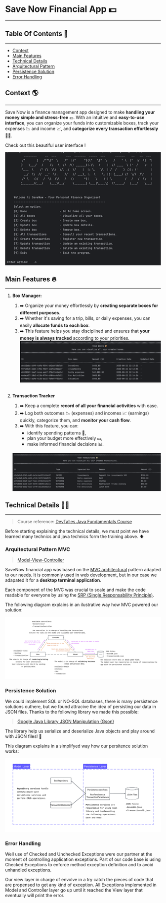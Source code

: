 # Save Now Financial App 💵

---

## Table Of Contents 📖

---
- [Context](#context-)
- [Main Features](#main-features-)
- [Technical Details](#technical-details-)
- [Arquitectural Pattern](#arquitectural-pattern-mvc)
- [Persistence Solution](#persistence-solution)
- [Error Handling](#error-handling)

## Context 🌎

---
Save Now is a finance management app designed to make **handling your money simple and stress-free** 💶. 
With an intuitive and **easy-to-use interface**, you can organize your funds into customizable boxes, 
track your expenses 📉 and income 📈, and **categorize every transaction effortlessly** 🤘🏻.

Check out this beautiful user interface !

![img.png](img.png)

## Main Features 🔥

---
1. **Box Manager:**
   1. ➡️ Organize your money effortlessly by **creating separate boxes for different purposes**.
   2. ➡️ Whether it's saving for a trip, bills, or daily expenses, you can easily **allocate funds to each box**.
   3. ➡️ This feature helps you stay disciplined and ensures that **your money is always tracked** according to your priorities.
      ![img_1.png](img_1.png)
      <br/>
      <br/>
2. **Transaction Tracker**
   1. ➡️ Keep a complete **record of all your financial activities** with ease.
   2. ➡️ Log both outcomes 📉 (expenses) and incomes 📈 (earnings) quickly, categorize them, and **monitor your cash flow**. 
   3. ➡️ With this feature, you can:
      - identify spending patterns 👀,
      - plan your budget more effectively 💵, 
      - make informed financial decisions 📊.
      
   ![img_3.png](img_3.png)

## Technical Details ✍🏼

---
> Course reference: [DevTalles Java Fundamentals Course](https://www.udemy.com/course/devtalles-java/)

Before starting explaining the technical details, we must point we have learned many technics and java technics form the training above. ⬆

### Arquitectural Pattern MVC
> [Model-View-Controller](https://www.geeksforgeeks.org/software-engineering/mvc-framework-introduction/)

SaveNow financial app was based on the [MVC architectural](https://www.geeksforgeeks.org/software-engineering/mvc-framework-introduction/) pattern adapted to our
needs. It is commonly used in web development, but in our case we adapated it for a **desktop terminal application**.

Each component of the MVC was crucial to scale and make the code readable for everyone by using the [SRP (Single Responsability Principle)](https://stackify.com/solid-design-principles/).

The following diagram explains in an ilustrative way how MVC powered our solution:

![architectural-diagram.png](architectural-diagram.png)

### Persistence Solution

We could implement SQL or NO-SQL databases, there is many persistence solutions outhere, but we found attracive
the idea of persisting our data in JSON files. Thanks to the following library we made this possible:
> [Google Java Library JSON Manipulation (Gson)](https://mvnrepository.com/artifact/com.google.code.gson/gson)

The library help us serialize and deserialize Java objects and play around with JSON files! 🙂

This diagram explains in a simplifyed way how our persitence solution works:

![persistence-diagram.png](persistence-diagram.png)
### Error Handling

Well use of Checked and Unchecked Exceptions were our partner at the moment of controlling application
exceptions. Part of our code base is using Checked Exceptions to enforce method exception definition
and to avoid unhandled exceptions.

Our view layer in charge of envolve in a try catch the pieces of code that are propensed to get any kind of
exception. All Exceptions implemented in Model and Controller layer go up until it reached the View layer
that eventually will print the error.

